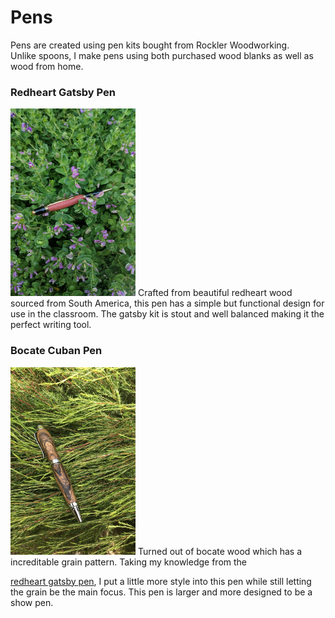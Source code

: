 # Pens

Pens are created using pen kits bought from Rockler Woodworking.  
Unlike spoons, I make pens using both purchased wood blanks as well as wood from home. 

### Redheart Gatsby Pen
<img src="RedheartGatsbyPen.jpg" height=300 width=200>
Crafted from beautiful redheart wood sourced from South America, this pen has a simple but functional design for use in the classroom. The gatsby kit is stout and well balanced making it the perfect writing tool. 



### Bocate Cuban Pen 
<img src="BocateCubanPen.JPG" height=300 width=200>
Turned out of bocate wood which has a increditable grain pattern. Taking my knowledge from the

[redheart gatsby pen](#redheart-gatsby-pen), I put a little more style into this pen while still letting the grain be the main focus. This pen is larger and more designed to be a show pen. 
